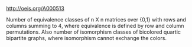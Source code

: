 http://oeis.org/A000513

Number of equivalence classes of n X n matrices over {0,1} with rows and columns summing to 4, where equivalence is defined by row and column permutations. Also number of isomorphism classes of bicolored quartic bipartite graphs, where isomorphism cannot exchange the colors.
